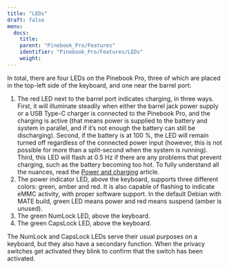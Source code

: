 ```yaml
---
title: "LEDs"
draft: false
menu:
  docs:
    title:
    parent: "Pinebook_Pro/Features"
    identifier: "Pinebook_Pro/Features/LEDs"
    weight: 
---
```


In total, there are four LEDs on the Pinebook Pro, three of which are placed in the top-left side of the keyboard, and one near the barrel port:

1. The red LED next to the barrel port indicates charging, in three ways. First, it will illuminate steadily when either the barrel jack power supply or a USB Type-C charger is connected to the Pinebook Pro, and the charging is active (that means power is supplied to the battery and system in parallel, and if it’s not enough the battery can still be discharging). Second, if the battery is at 100&nbsp;%, the LED will remain turned off regardless of the connected power input (however, this is not possible for more than a split-second when the system is running). Third, this LED will flash at 0.5&nbsp;Hz if there are any problems that prevent charging, such as the battery becoming too hot. To fully understand all the nuances, read the [Power and charging](/documentation/Pinebook_Pro/Power_and_charging) article.
2. The power indicator LED, above the keyboard, supports three different colors: green, amber and red. It is also capable of flashing to indicate eMMC activity, with proper software support. In the default Debian with MATE build, green LED means power and red means suspend (amber is unused).
3. The green NumLock LED, above the keyboard.
4. The green CapsLock LED, above the keyboard.

The NumLock and CapsLock LEDs serve their usual purposes on a keyboard, but they also have a secondary function. When the privacy switches get activated they blink to confirm that the switch has been activated.

